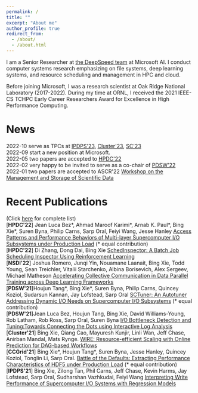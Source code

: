 ```yaml
---
permalink: /
title: ""
excerpt: "About me"
author_profile: true
redirect_from: 
  - /about/
  - /about.html
---
```


I am a Senior Researcher at [the DeepSpeed team](https://www.microsoft.com/en-us/research/project/deepspeed/) at Microsoft AI. I conduct computer systems research emphasizing on file systems, deep learning systems, and resource scheduling and management in HPC and cloud. 

Before joining Microsoft, I was a research scientist at Oak Ridge National Laboratory (2017-2022). During my time at ORNL, I received the 2021 IEEE-CS TCHPC Early Career Researchers Award for Excellence in High Performance Computing.   


News
======
<!--2022-01 gave a talk at Microsoft Research and expect to the talks at CSE@UBuffalo, CS@W&M, ECE@Rutgers, and CS@WSU. -->
2022-10 serve as TPCs at [IPDPS'23](https://www.ipdps.org/), [Cluster'23](https://clustercomp.org/2023/), [SC'23](https://sc23.supercomputing.org/)
<br>2022-09 start a new position at Microsoft. 
<br>2022-05 two papers are accepted to [HPDC'22](https://www.hpdc.org/2022/)
<br>2022-02 very happy to be invited to serve as a co-chair of [PDSW'22](http://www.pdsw.org/index.shtml)
<br>2022-01 two papers are accepted to ASCR'22 [Workshop on the Management and Storage of Scientific Data](https://web.cvent.com/event/1fe48ee7-ca19-49c0-b6eb-d5f4a81c3d5f/websitePage:0f4d4da9-1799-4e38-bd74-b72ee51b5282) 
<!--br>2021-12 serve as TPCs at [Cluster'22](https://clustercomp.org/2022/), [CCGrid'22](https://fcrlab.unime.it/ccgrid22/), [IPDPS'22](https://www.ipdps.org/), [SC'22](https://sc22.supercomputing.org/), [HPDC'22](http://www.hpdc.org/2022/), [HotStorage'22](https://www.hotstorage.org/2022/), [HPC-IODC'22](https://hps.vi4io.org/events/2022/iodc).  
2021-9 two papers are accepted to [PDSW'21](http://www.pdsw.org/index.shtml)
<br>2021-9 selected as a winner of [2021 IEEE-CS TCHPC Early Career Researchers Award](https://tc.computer.org/tchpc/2021/09/23/2021-ieee-cs-tchpc-award-winners/).
<br>2021-7 WIRE is accepted to [Cluster'21](https://clustercomp.org/2021/program/)
<br>2021-6 Our Horovod's proposal is accepted to [NSDI'22](https://www.usenix.org/conference/nsdi22) and is incorporated in [Horovod v0.21.0](https://github.com/horovod/horovod/tree/v0.21.0)
<br>2021-2 HDF5 performance tuning work is accepted to [CCGrid'21](http://cloudbus.org/ccgrid2021/)-->

Recent Publications
======
(Click [here](https://xiexbing.github.io/publications/) for complete list)
<br>[<b>HPDC'22</b>] Jean Luca Bez\*, Ahmad Maroof Karimi\*, Arnab K. Paul\*, Bing Xie\*, Suren Byna, Philip Carns, Sarp Oral, Feiyi Wang, Jesse Hanley [Access Patterns and Performance Behaviors of Multi-layer Supercomputer I/O Subsystems under Production Load](https://xiexbing.github.io/publication/2022-05-io-hpdc22) (\* equal contribution)
<br>[<b>HPDC'22</b>] Di Zhang, Dong Dai, Bing Xie [SchedInspector: A Batch Job Scheduling Inspector Using Reinforcement Learning](https://xiexbing.github.io/publication/2022-05-schedinspector-hpdc22)
<br>[<b>NSDI'22</b>] Joshua Romero, Junqi Yin, Nouamane Laanait, Bing Xie, Todd Young, Sean Treichler, Vitalii Starchenko, Albina Borisevich, Alex Sergeev, Michael Matheson [Accelerating Collective Communication in Data Parallel Training across Deep Learning Frameworks](https://xiexbing.github.io/publication/2022-04-acodl-nsdi22)
<br>[<b>PDSW'21</b>]Houjun Tang\*, Bing Xie\*, Suren Byna, Philip Carns, Quincey Koziol, Sudarsun Kannan, Jay Lofstead, Sarp Oral [SCTuner: An Autotuner Addressing Dynamic I/O Needs on Supercomputer I/O Subsystems](https://xiexbing.github.io/publication/2021-11-sctuner-pdsw21) (\* equal contribution)
<br>[<b>PDSW'21</b>]Jean Luca Bez, Houjun Tang, Bing Xie, David Williams-Young, Rob Latham, Rob Ross, Sarp Oral, Suren Byna [I/O Bottleneck Detection and Tuning:Towards Connecting the Dots using Interactive Log Analysis](https://xiexbing.github.io/publication/2021-11-bottleneck-pdsw21)
<br>[<b>Cluster'21</b>] Bing Xie, Qiang Cao, Mayuresh Kunjir, Linli Wan, Jeff Chase, Anirban Mandal, Mats Rynge. [WIRE: Resource-efficient Scaling with Online Prediction for DAG-based Workflows](https://xiexbing.github.io/publication/2021-09-wire-cluster21)
<br>[<b>CCGrid'21</b>] Bing Xie\*, Houjun Tang\*, Suren Byna, Jesse Hanley, Quincey Koziol, Tonglin Li, Sarp Oral. [Battle of the Defaults: Extracting Performance Characteristics of HDF5 under Production Load](https://xiexbing.github.io/publication/2021-05-hdf5-ccgrid21) (\* equal contribution)
<br>[<b>IPDPS'21</b>] Bing Xie, Zilong Tan, Phil Carns, Jeff Chase, Kevin Harms, Jay Lofstead, Sarp Oral, Sudharshan Vazhkudai, Feiyi Wang [Interpreting Write Performance of Supercomputer I/O Systems with Regression Models](https://xiexbing.github.io/publication/2021-05-modeling-ipdps21)

